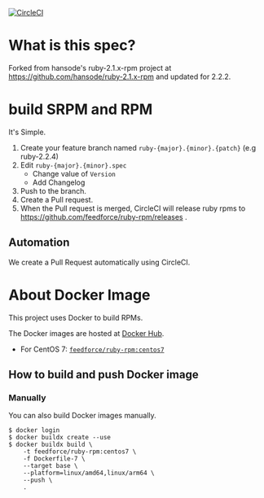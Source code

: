 [![CircleCI](https://circleci.com/gh/feedforce/ruby-rpm.svg?style=shield)](https://circleci.com/gh/feedforce/ruby-rpm)

# What is this spec?

Forked from hansode's ruby-2.1.x-rpm project at https://github.com/hansode/ruby-2.1.x-rpm and updated for 2.2.2.

# build SRPM and RPM

It's Simple.

1. Create your feature branch named `ruby-{major}.{minor}.{patch}` (e.g ruby-2.2.4)
2. Edit `ruby-{major}.{minor}.spec`
    - Change value of `Version`
    - Add Changelog
3. Push to the branch.
4. Create a Pull request.
5. When the Pull request is merged, CircleCI will release ruby rpms to https://github.com/feedforce/ruby-rpm/releases .

## Automation

We create a Pull Request automatically using CircleCI.

# About Docker Image

This project uses Docker to build RPMs.

The Docker images are hosted at [Docker Hub](https://hub.docker.com/).

- For CentOS 7: [`feedforce/ruby-rpm:centos7`](https://hub.docker.com/r/feedforce/ruby-rpm/)

## How to build and push Docker image

### Manually

You can also build Docker images manually.

```
$ docker login
$ docker buildx create --use
$ docker buildx build \
    -t feedforce/ruby-rpm:centos7 \
    -f Dockerfile-7 \
    --target base \
    --platform=linux/amd64,linux/arm64 \
    --push \
    .
```
